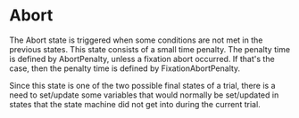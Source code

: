 # Abort
The Abort state is triggered when some conditions are not met in the previous states. This state consists of a small time penalty. The penalty time is defined by AbortPenalty, unless a fixation abort occurred. If that's the case, then the penalty time is defined by FixationAbortPenalty.

Since this state is one of the two possible final states of a trial, there is a need to set/update some variables that would normally be set/updated in states that the state machine did not get into during the current trial.